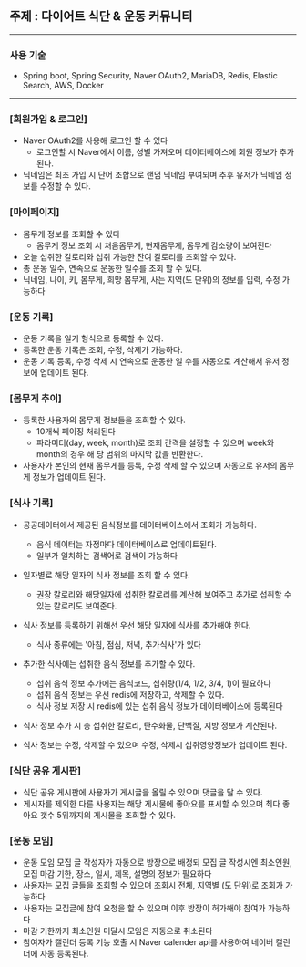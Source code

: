 ## 주제 : 다이어트 식단 & 운동 커뮤니티

---

### 사용 기술
- Spring boot, Spring Security, Naver OAuth2, MariaDB, Redis, Elastic Search, AWS, Docker

---

### [회원가입 & 로그인]
- Naver OAuth2를 사용해 로그인 할 수 있다
  - 로그인할 시 Naver에서 이름, 성별 가져오며 데이터베이스에 회원 정보가 추가된다.
- 닉네임은 최초 가입 시 단어 조합으로 랜덤 닉네임 부여되며 추후 유저가 닉네임 정보를 수정할 수 있다.


### [마이페이지]

- 몸무게 정보를 조회할 수 있다
  - 몸무게 정보 조회 시 처음몸무게, 현재몸무게, 몸무게 감소량이 보여진다
- 오늘 섭취한 칼로리와 섭취 가능한 잔여 칼로리를 조회할 수 있다.
- 총 운동 일수, 연속으로 운동한 일수를 조회 할 수 있다.
- 닉네임, 나이, 키, 몸무게, 희망 몸무게, 사는 지역(도 단위)의 정보를 입력, 수정 가능하다


### [운동 기록]

- 운동 기록을 일기 형식으로 등록할 수 있다.
- 등록한 운동 기록은 조회, 수정, 삭제가 가능하다.
- 운동 기록 등록, 수정 삭제 시 연속으로 운동한 일 수를 자동으로 계산해서 유저 정보에 업데이트 된다.


### [몸무게 추이]

 - 등록한 사용자의 몸무게 정보들을 조회할 수 있다.
   - 10개씩 페이징 처리된다
   - 파라미터(day, week, month)로 조회 간격을 설정할 수 있으며 week와 month의 경우 해 당 범위의 마지막 값을 반환한다.
- 사용자가 본인의 현재 몸무게를 등록, 수정 삭제 할 수 있으며 자동으로 유저의 몸무게 정보가 업데이트 된다.


### [식사 기록]

- 공공데이터에서 제공된 음식정보를 데이터베이스에서 조회가 가능하다.
  - 음식 데이터는 자정마다 데이터베이스로 업데이트된다.
  - 일부가 일치하는 검색어로 검색이 가능하다

- 일자별로 해당 일자의 식사 정보를 조회 할 수 있다.
  - 권장 칼로리와 해당일자에 섭취한 칼로리를 계산해 보여주고 추가로 섭취할 수 있는 칼로리도 보여준다.

- 식사 정보를 등록하기 위해선 우선 해당 일자에 식사를 추가해야 한다.
  - 식사 종류에는 '아침, 점심, 저녁, 추가식사'가 있다
- 추가한 식사에는 섭취한 음식 정보를 추가할 수 있다.
  - 섭취 음식 정보 추가에는 음식코드, 섭취량(1/4, 1/2, 3/4, 1)이 필요하다
  - 섭취 음식 정보는 우선 redis에 저장하고, 삭제할 수 있다.
  - 식사 정보 저장 시 redis에 있는 섭취 음식 정보가 데이터베이스에 등록된다
- 식사 정보 추가 시 총 섭취한 칼로리, 탄수화물, 단백질, 지방 정보가 계산된다.
- 식사 정보는 수정, 삭제할 수 있으며 수정, 삭제시 섭취영양정보가 업데이트 된다.

### [식단 공유 게시판]
- 식단 공유 게시판에 사용자가 게시글을 올릴 수 있으며 댓글을 달 수 있다.
- 게시자를 제외한 다른 사용자는 해당 게시물에 좋아요를 표시할 수 있으며 최다 좋아요 갯수 5위까지의 게시물을 조회할 수 있다.

### [운동 모임]
- 운동 모임 모집 글 작성자가 자동으로 방장으로 배정되 모집 글 작성시엔 최소인원, 모집 마감 기한, 장소, 일시, 제목, 설명의 
정보가 필요하다
- 사용자는 모집 글들을 조회할 수 있으며 조회시 전체, 지역별 (도 단위)로 조회가 가능하다
- 사용자는 모집글에 참여 요청을 할 수 있으며 이후 방장이 허가해야 참여가 가능하다
- 마감 기한까지 최소인원 미달시 모임은 자동으로 취소된다
- 참여자가 캘린더 등록 기능 호출 시 Naver calender api를 사용하여 네이버 캘린더에 자동 등록된다.